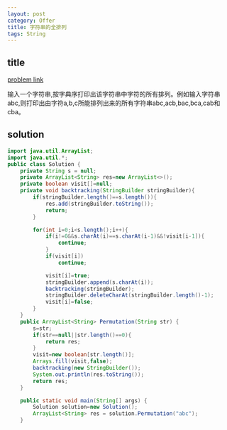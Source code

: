 ```yaml
---
layout: post
category: Offer
title: 字符串的全排列
tags: String
---
```


## title
[problem link](https://www.nowcoder.com/practice/fe6b651b66ae47d7acce78ffdd9a96c7?tpId=13&tqId=11180&tPage=2&rp=1&ru=%2Fta%2Fcoding-interviews&qru=%2Fta%2Fcoding-interviews%2Fquestion-ranking)

输入一个字符串,按字典序打印出该字符串中字符的所有排列。例如输入字符串abc,则打印出由字符a,b,c所能排列出来的所有字符串abc,acb,bac,bca,cab和cba。

## solution


```java
import java.util.ArrayList;
import java.util.*;
public class Solution {
    private String s = null;
    private ArrayList<String> res=new ArrayList<>();
    private boolean visit[]=null;
    private void backtracking(StringBuilder stringBuilder){
        if(stringBuilder.length()==s.length()){
            res.add(stringBuilder.toString());
            return;
        }

        for(int i=0;i<s.length();i++){
            if(i!=0&&s.charAt(i)==s.charAt(i-1)&&!visit[i-1]){
                continue;
            }
            if(visit[i])
                continue;

            visit[i]=true;
            stringBuilder.append(s.charAt(i));
            backtracking(stringBuilder);
            stringBuilder.deleteCharAt(stringBuilder.length()-1);
            visit[i]=false;
        }
    }
    public ArrayList<String> Permutation(String str) {
        s=str;
        if(str==null||str.length()==0){
            return res;
        }
        visit=new boolean[str.length()];
        Arrays.fill(visit,false);
        backtracking(new StringBuilder());
        System.out.println(res.toString());
        return res;
    }

    public static void main(String[] args) {
        Solution solution=new Solution();
        ArrayList<String> res = solution.Permutation("abc");
    }

```